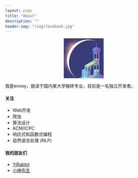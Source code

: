 ```yaml
---
layout: page
title: "About"
description: ""
header-img: "/img/facebook.jpg"
---
```



<center>
    <p><img src="/img/envoy.png" align="center"></p>
</center>

我是envoy，就读于国内某大学搬砖专业，目前是一名独立开发者。

#### 关注

- Web开发
- 爬虫
- 算法设计
- ACM/ICPC
- 响应式和函数式编程
- 自然语言处理 (NLP)

#### 我的朋友们

- [YiRabbit](http://yirabbit.me)
- [小神先生](http://blog.alienx.cn)


